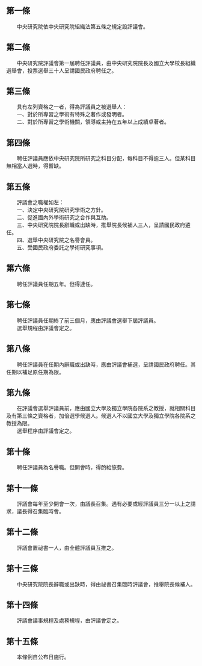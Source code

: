 第一條 
-------
　　中央研究院依中央研究院組織法第五條之規定設評議會。  


第二條 
-------
　　中央研究院評議會第一屆聘任評議員，由中央研究院院長及國立大學校長組織選舉會，投票選舉三十人呈請國民政府聘任之。  


第三條 
-------
　　具有左列資格之一者，得為評議員之被選舉人：  
　　一、對於所專習之學術有特殊之著作或發明者。  
　　二、對於所專習之學術機關，領導或主持在五年以上成績卓著者。  


第四條 
-------
　　聘任評議員應依中央研究院所研究之科目分配，每科目不得逾三人。但某科目無相當人選時，得暫缺。  


第五條 
-------
　　評議會之職權如左：  
　　一、決定中央研究院研究學術之方針。  
　　二、促進國內外學術研究之合作與互助。  
　　三、中央研究院院長辭職或出缺時，推舉院長候補人三人，呈請國民政府遴任。  
　　四、選舉中央研究院之名譽會員。  
　　五、受國民政府委託之學術研究事項。  


第六條 
-------
　　聘任評議員任期五年。但得連任。  


第七條 
-------
　　聘任評議員任期終了前三個月，應由評議會選舉下屆評議員。  
　　選舉規程由評議會定之。  


第八條 
-------
　　聘任評議員在任期內辭職或出缺時，應由評議會補選，呈請國民政府聘任。其任期以補足原任期為限。  


第九條 
-------
　　在評議會選舉評議員前，應由國立大學及獨立學院各院系之教授，就相關科目及有第三條之資格者，加倍選學候選人。候選人不以國立大學及獨立學院各院系之教授為限。  
　　選舉程序由評議會定之。  


第十條 
-------
　　聘任評議員為名譽職。但開會時，得酌給旅費。  


第十一條 
---------
　　評議會每年至少開會一次，由議長召集。遇有必要或經評議員三分一以上之請求，議長得召集臨時會。  


第十二條 
---------
　　評議會置祕書一人，由全體評議員互推之。  


第十三條 
---------
　　中央研究院院長辭職或出缺時，得由祕書召集臨時評議會，推舉院長候補人。  


第十四條 
---------
　　評議會議事規程及處務規程，由評議會定之。  


第十五條 
---------
　　本條例自公布日施行。